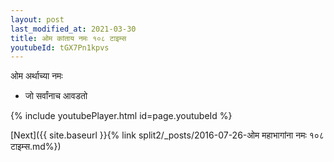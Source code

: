```yaml
---
layout: post
last_modified_at: 2021-03-30
title: ओम कांताय नमः १०८ टाइम्स
youtubeId: tGX7Pn1kpvs
---
```

 
 
 ओम अर्थाच्या नमः  
 
 -  जो सर्वांनाच आवडतो 
 
  
 
  
 
 
 
 
 
 


{% include youtubePlayer.html id=page.youtubeId %}
 
[Next]({{ site.baseurl }}{% link  split2/_posts/2016-07-26-ओम महाभागांना नमः १०८ टाइम्स.md%})
 
